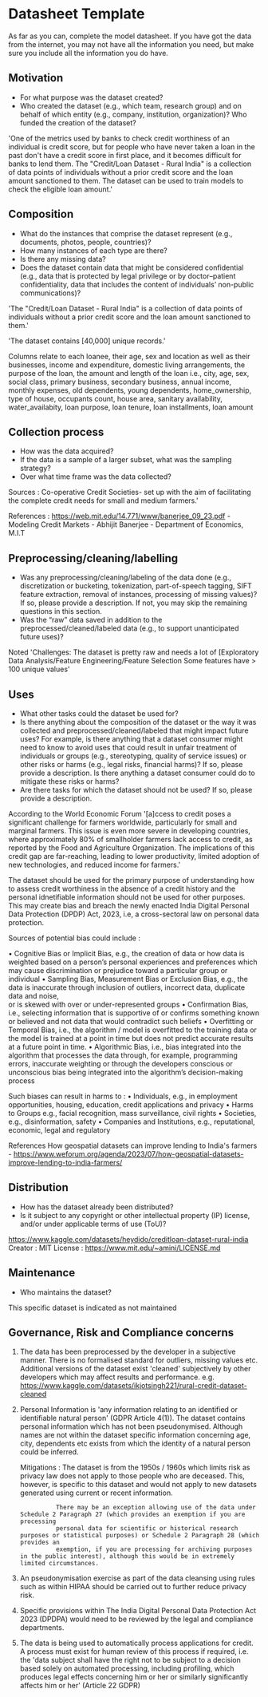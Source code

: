 # Datasheet Template

As far as you can, complete the model datasheet. If you have got the data from the internet, you may not have all the information you need, but make sure you include all the information you do have. 

## Motivation

- For what purpose was the dataset created? 
- Who created the dataset (e.g., which team, research group) and on behalf of which entity (e.g., company, institution, organization)? Who funded the creation of the dataset?

'One of the metrics used by banks to check credit worthiness of an individual is credit score, but for people who have never taken a loan in the past don't have a credit score in first place, and it becomes difficult for banks to lend them.
The "Credit/Loan Dataset - Rural India" is a collection of data points of individuals without a prior credit score and the loan amount sanctioned to them.
The dataset can be used to train models to check the eligible loan amount.'

## Composition

- What do the instances that comprise the dataset represent (e.g., documents, photos, people, countries)? 
- How many instances of each type are there? 
- Is there any missing data?
- Does the dataset contain data that might be considered confidential (e.g., data that is protected by legal privilege or by    doctor–patient confidentiality, data that includes the content of individuals’ non-public communications)?

'The "Credit/Loan Dataset - Rural India" is a collection of data points of individuals without a prior credit score and the loan amount sanctioned to them.'

'The dataset contains [40,000] unique records.' 

Columns relate to each loanee, their age, sex and location as well as their businesses, income and expenditure, domestic living arrangements, the purpose of the loan, the amount and length of the loan i.e., city, age, sex, 	social class,	primary business,	secondary business,	annual income,	monthly expenses, old dependents,	young dependents, 	home_ownership, 	type of house, 	occupants count, 	house area, sanitary availability,	water_availabity, loan purpose, 	loan tenure, 	loan installments, loan amount

## Collection process

- How was the data acquired? 
- If the data is a sample of a larger subset, what was the sampling strategy? 
- Over what time frame was the data collected?

Sources : Co-operative Credit Societies- set up with the aim of facilitating the complete credit needs for small and medium farmers.'

References : https://web.mit.edu/14.771/www/banerjee_09_23.pdf - Modeling Credit Markets - Abhijit Banerjee - Department of Economics, M.I.T

## Preprocessing/cleaning/labelling

- Was any preprocessing/cleaning/labeling of the data done (e.g., discretization or bucketing, tokenization, part-of-speech tagging, SIFT feature extraction, removal of instances, processing of missing values)? If so, please provide a description. If not, you may skip the remaining questions in this section. 
- Was the “raw” data saved in addition to the preprocessed/cleaned/labeled data (e.g., to support unanticipated future uses)?

Noted 'Challenges:
The dataset is pretty raw and needs a lot of [Exploratory Data Analysis/Feature Engineering/Feature Selection
Some features have > 100 unique values'

## Uses

- What other tasks could the dataset be used for? 
- Is there anything about the composition of the dataset or the way it was collected and preprocessed/cleaned/labeled that might impact future uses? For example, is there anything that a dataset consumer might need to know to avoid uses that could result in unfair treatment of individuals or groups (e.g., stereotyping, quality of service issues) or other risks or harms (e.g., legal risks, financial harms)? If so, please provide a description. Is there anything a dataset consumer could do to mitigate these risks or harms? 
- Are there tasks for which the dataset should not be used? If so, please provide a description.

According to the World Economic Forum '[a]ccess to credit poses a significant challenge for farmers worldwide, particularly for small and marginal farmers. This issue is even more severe in developing countries, where approximately 80% of smallholder farmers lack access to credit, as reported by the Food and Agriculture Organization. The implications of this credit gap are far-reaching, leading to lower productivity, limited adoption of new technologies, and reduced income for farmers.' 

The dataset should be used for the primary purpose of understanding how to assess credit worthiness in the absence of a credit history and the personal idnetifiable information should not be used for other purposes. This may create bias and breach the newly enacted India Digital Personal Data Protection (DPDP) Act, 2023, i.e, a cross-sectoral law on personal data protection.

Sources of potential bias could include :

•	Cognitive Bias or Implicit Bias, e.g., the creation of data or how data is weighted based on a person’s personal experiences and preferences which may 
  cause discrimination or prejudice toward a particular group or individual
•	Sampling Bias, Measurement Bias or Exclusion Bias, e.g., the data is inaccurate through inclusion of outliers, incorrect data, duplicate data and noise,  
  or is skewed with over or under-represented groups
•	Confirmation Bias, i.e., selecting information that is supportive of or confirms something known or believed and not data that would contradict such 
  beliefs
•	Overfitting or Temporal Bias, i.e., the algorithm / model is overfitted to the training data or the model is trained at a point in time but does not 
  predict accurate results at a future point in time. 
•	Algorithmic Bias, i.e., bias integrated into the algorithm that processes the data through, for example, programming errors, inaccurate weighting or 
  through the developers conscious or unconscious bias being integrated into the algorithm’s decision-making process

Such biases can result in harms to :
•	Individuals, e.g., in employment opportunities, housing, education, credit applications and privacy
•	Harms to Groups e.g., facial recognition, mass surveillance, civil rights
•	Societies, e.g., disinformation, safety
•	Companies and Institutions, e.g., reputational, economic, legal and regulatory

References
How geospatial datasets can improve lending to India's farmers - https://www.weforum.org/agenda/2023/07/how-geospatial-datasets-improve-lending-to-india-farmers/

## Distribution

- How has the dataset already been distributed? 
- Is it subject to any copyright or other intellectual property (IP) license, and/or under applicable terms of use (ToU)?

https://www.kaggle.com/datasets/heydido/creditloan-dataset-rural-india
Creator : MIT 
License : https://www.mit.edu/~amini/LICENSE.md

## Maintenance

- Who maintains the dataset?

This specific dataset is indicated as not maintained

## Governance, Risk and Compliance concerns

1. The data has been preprocessed by the developer in a subjective manner. There is no formalised standard for outliers, missing values etc.
   Additional versions of the dataset exist 'cleaned' subjectively by other developers which may affect results and performance.
   e.g. https://www.kaggle.com/datasets/ikjotsingh221/rural-credit-dataset-cleaned

2. Personal Information is 'any information relating to an identified or identifiable natural person' (GDPR Article 4(1)). 
   The dataset contains personal information which has not been pseudonymised. Although names are not within the dataset specific information
   concerning age, city, dependents etc exists from which the identity of a natural person could be inferred.

   Mitigations : The dataset is from the 1950s / 1960s which limits risk as privacy law does not apply to those people who are deceased.
                 This, however, is specific to this dataset and would not apply to new datasets generated using current or recent information.

                 There may be an exception allowing use of the data under Schedule 2 Paragraph 27 (which provides an exemption if you are processing 
                 personal data for scientific or historical research purposes or statistical purposes) or Schedule 2 Paragraph 28 (which provides an 
                 exemption, if you are processing for archiving purposes in the public interest), although this would be in extremely limited circumstances.

3. An pseudonymisation exercise as part of the data cleansing using rules such as within HIPAA should be carried out to further reduce privacy risk.

4. Specific provisions within The India Digital Personal Data Protection Act 2023 (DPDPA) would need to be reviewed by the legal and compliance departments.

5. The data is being used to automatically process applications for credit. A process must exist for human review of this process if required, i.e. 
   the 'data subject shall have the right not to be subject to a decision based solely on automated processing, including profiling, which produces legal 
   effects concerning him or her or similarly significantly affects him or her' (Article 22 GDPR)
   
